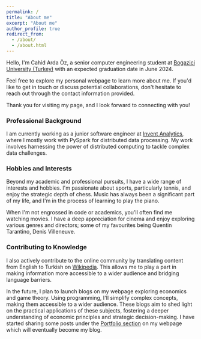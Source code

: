 ```yaml
---
permalink: /
title: "About me"
excerpt: "About me"
author_profile: true
redirect_from: 
  - /about/
  - /about.html
---
```


Hello, I'm Cahid Arda Öz, a senior computer engineering student at [Bogazici University (Turkey)](https://www.boun.edu.tr/en) with an expected graduation date in June 2024.

Feel free to explore my personal webpage to learn more about me. If you'd like to get in touch or discuss potential collaborations, don't hesitate to reach out through the contact information provided.

Thank you for visiting my page, and I look forward to connecting with you!

### Professional Background

I am currently working as a junior software engineer at [Invent Analytics](https://www.inventanalytics.com/), where I mostly work with PySpark for distributed data processing. My work involves harnessing the power of distributed computing to tackle complex data challenges.

### Hobbies and Interests

Beyond my academic and professional pursuits, I have a wide range of interests and hobbies. I'm passionate about sports, particularly tennis, and enjoy the strategic depth of chess. Music has always been a significant part of my life, and I'm in the process of learning to play the piano.

When I'm not engrossed in code or academics, you'll often find me watching movies. I have a deep appreciation for cinema and enjoy exploring various genres and directors; some of my favourites being Quentin Tarantino, Denis Villeneuve.

### Contributing to Knowledge

I also actively contribute to the online community by translating content from English to Turkish on [Wikipedia](https://cahidarda.github.io//portfolio/). This allows me to play a part in making information more accessible to a wider audience and bridging language barriers.

In the future, I plan to launch blogs on my webpage exploring economics and game theory. Using programming, I'll simplify complex concepts, making them accessible to a wider audience. These blogs aim to shed light on the practical applications of these subjects, fostering a deeper understanding of economic principles and strategic decision-making. I have started sharing some posts under the [Portfolio section](https://cahidarda.github.io//portfolio/) on my webpage which will eventually become my blog.